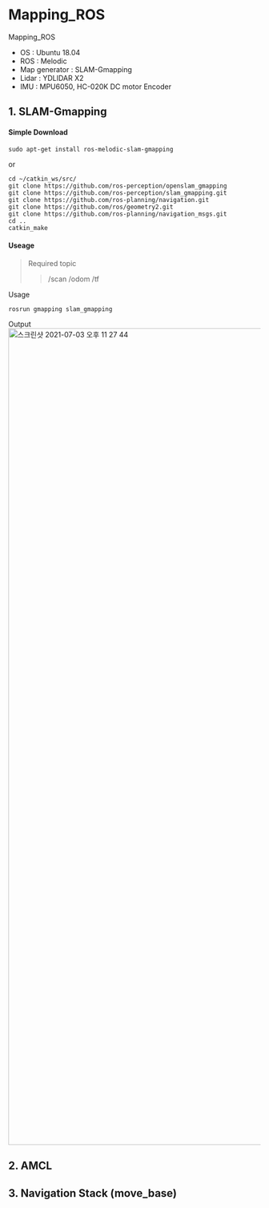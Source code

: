 # Mapping_ROS
Mapping_ROS
- OS : Ubuntu 18.04
- ROS : Melodic
- Map generator : SLAM-Gmapping
- Lidar : YDLIDAR X2
- IMU : MPU6050, HC-020K DC motor Encoder     
      
###
## 1. SLAM-Gmapping  
#### Simple Download
~~~
sudo apt-get install ros-melodic-slam-gmapping
~~~
or    
~~~
cd ~/catkin_ws/src/
git clone https://github.com/ros-perception/openslam_gmapping
git clone https://github.com/ros-perception/slam_gmapping.git
git clone https://github.com/ros-planning/navigation.git
git clone https://github.com/ros/geometry2.git
git clone https://github.com/ros-planning/navigation_msgs.git
cd ..
catkin_make
~~~
#### Useage
> Required topic
> > /scan /odom /tf

Usage
~~~
rosrun gmapping slam_gmapping
~~~
Output      
<img width="1630" alt="스크린샷 2021-07-03 오후 11 27 44" src="https://user-images.githubusercontent.com/67997760/124357454-7c8f5b00-dc56-11eb-8ec2-b4c8a68e15b0.png">


###
## 2. AMCL


###
## 3. Navigation Stack (move_base)



